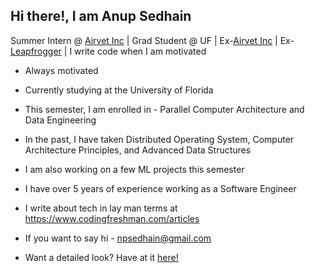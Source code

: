## Hi there!, I am Anup Sedhain

Summer Intern @ [Airvet Inc](https://www.airvet.com/) | Grad Student @ UF | Ex-[Airvet Inc](https://www.airvet.com/) | Ex-[Leapfrogger](https://www.lftechnology.com/) | I write code when I am motivated

- Always motivated

- Currently studying at the University of Florida

- This semester, I am enrolled in - Parallel Computer Architecture and Data Engineering

- In the past, I have taken Distributed Operating System, Computer Architecture Principles, and Advanced Data Structures

- I am also working on a few ML projects this semester

- I have over 5 years of experience working as a Software Engineer

- I write about tech in lay man terms at https://www.codingfreshman.com/articles

- If you want to say hi - npsedhain@gmail.com

- Want a detailed look? Have at it <a href="https://www.npsedhain.com/resume" target="_blank">here!</a>
